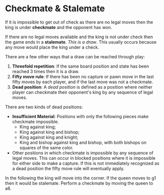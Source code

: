 # Checkmate & Stalemate

If it is impossible to get out of check as there are no legal moves then the king is under **checkmate** and the opponent has won.

If there are no legal moves available and the king is not under check then the game ends in a **stalemate**. *This is a draw*. This usually occurs because any move would place the king under a check.

There are a few other ways that a draw can be reached through play: 

1. **Threefold repetition**: If the same board position and state has been reached 3 times then it is a draw.
2. **Fifty move rule**: If there has been no capture or pawn move in the last fifty moves by each player, and if the last move was not a checkmate.
3. **Dead position**: A *dead position* is defined as a position where neither player can checkmate their opponent's king by any sequence of legal moves. 

There are two kinds of dead positions:

- **Insufficient Material**: Positions with only the following pieces make checkmate impossible.
  - King against king;
  - King against king and bishop;
  - King against king and knight;
  - King and bishop against king and bishop, with both bishops on squares of the same color.
- Other positions in which checkmate is impossible by any sequence of legal moves. This can occur in blocked positions where it is impossible for either side to make a capture. If this is not immediately recognized as a dead position the fifty move rule will eventually apply.

In the following the king will move into the corner. If the queen moves to g1 then it would be stalemate. Perform a checkmate by moving the queen to a8.